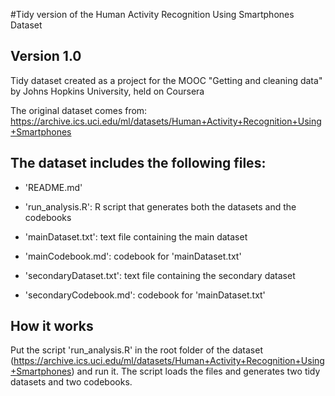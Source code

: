 #Tidy version of the Human Activity Recognition Using Smartphones Dataset
## Version 1.0

Tidy dataset created as a project for the MOOC "Getting and cleaning data" by Johns Hopkins University, held on Coursera

The original dataset comes from:
https://archive.ics.uci.edu/ml/datasets/Human+Activity+Recognition+Using+Smartphones

## The dataset includes the following files:

* 'README.md'

* 'run_analysis.R': R script that generates both the datasets and the codebooks

* 'mainDataset.txt': text file containing the main dataset

* 'mainCodebook.md': codebook for 'mainDataset.txt'

* 'secondaryDataset.txt': text file containing the secondary dataset

* 'secondaryCodebook.md': codebook for 'mainDataset.txt'

## How it works

Put the script 'run_analysis.R' in the root folder of the dataset (https://archive.ics.uci.edu/ml/datasets/Human+Activity+Recognition+Using+Smartphones) and run it. 
The script loads the files and generates two tidy datasets and two codebooks. 
